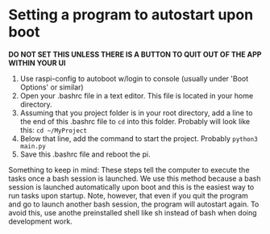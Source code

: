# Setting a program to autostart upon boot

**DO NOT SET THIS UNLESS THERE IS A BUTTON TO QUIT OUT OF THE APP WITHIN YOUR UI**

1. Use raspi-config to autoboot w/login to console (usually under 'Boot Options' or similar)
2. Open your .bashrc file in a text editor. This file is located in your home directory.
3. Assuming that you project folder is in your root directory, add a line to the end of this .bashrc file to ```cd``` into this folder. Probably will look like this: ```cd ~/MyProject```
4. Below that line, add the command to start the project. Probably ```python3 main.py```
5. Save this .bashrc file and reboot the pi.

Something to keep in mind: These steps tell the computer to execute the tasks once a bash session is launched. We use this method because a bash session is launched automatically upon boot and this is the easiest way to run tasks upon startup. Note, however, that even if you quit the program and go to launch another bash session, the program will autostart again. To avoid this, use anothe preinstalled shell like sh instead of bash when doing development work.
